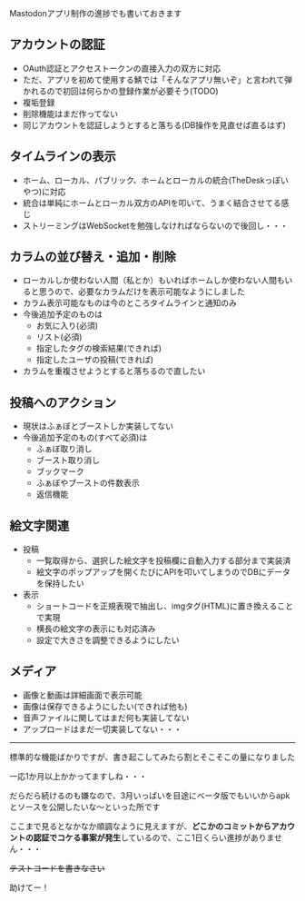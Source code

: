 Mastodonアプリ制作の進捗でも書いておきます

## アカウントの認証
- OAuth認証とアクセストークンの直接入力の双方に対応
- ただ、アプリを初めて使用する鯖では「そんなアプリ無いぞ」と言われて弾かれるので初回は何らかの登録作業が必要そう(TODO)
- 複垢登録
- 削除機能はまだ作ってない
- 同じアカウントを認証しようとすると落ちる(DB操作を見直せば直るはず)

## タイムラインの表示
- ホーム、ローカル、パブリック、ホームとローカルの統合(TheDeskっぽいやつ)に対応
- 統合は単純にホームとローカル双方のAPIを叩いて、うまく結合させてる感じ
- ストリーミングはWebSocketを勉強しなければならないので後回し・・・

## カラムの並び替え・追加・削除
- ローカルしか使わない人間（私とか）もいればホームしか使わない人間もいると思うので、必要なカラムだけを表示可能なようにしました
- カラム表示可能なものは今のところタイムラインと通知のみ
- 今後追加予定のものは
	- お気に入り(必須)
	- リスト(必須)
	- 指定したタグの検索結果(できれば)
	- 指定したユーザの投稿(できれば)
 - カラムを重複させようとすると落ちるので直したい

## 投稿へのアクション
- 現状はふぁぼとブーストしか実装してない
- 今後追加予定のもの(すべて必須)は
	- ふぁぼ取り消し
	- ブースト取り消し
	- ブックマーク
	- ふぁぼやブーストの件数表示
	- 返信機能

## 絵文字関連
- 投稿
	- 一覧取得から、選択した絵文字を投稿欄に自動入力する部分まで実装済
	- 絵文字のポップアップを開くたびにAPIを叩いてしまうのでDBにデータを保持したい
- 表示
	- ショートコードを正規表現で抽出し、imgタグ(HTML)に置き換えることで実現
	- 横長の絵文字の表示にも対応済み
	- 設定で大きさを調整できるようにしたい

## メディア
- 画像と動画は詳細画面で表示可能
- 画像は保存できるようにしたい(できれば他も)
- 音声ファイルに関してはまだ何も実装してない
- アップロードはまだ一切実装してない・・・

---

標準的な機能ばかりですが、書き起こしてみたら割とそこそこの量になりました

一応1か月以上かかってますしね・・・

だらだら続けるのも嫌なので、3月いっぱいを目途にベータ版でもいいからapkとソースを公開したいな～といった所です

ここまで見るとなかなか順調なように見えますが、**どこかのコミットからアカウントの認証でコケる事案が発生**しているので、ここ1日くらい進捗がありません・・・

~~テストコードを書きなさい~~

助けてー！